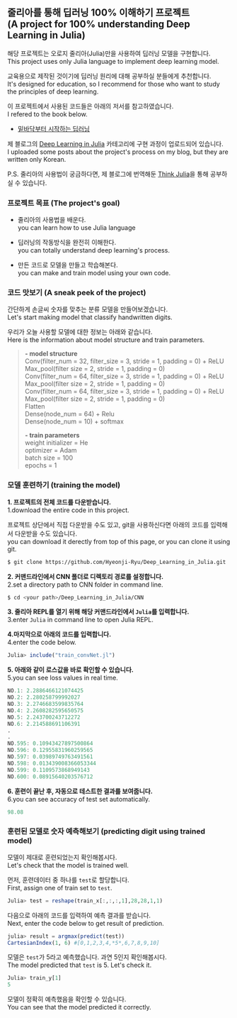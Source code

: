 ## 줄리아를 통해 딥러닝 100% 이해하기 프로젝트<br/>(A project for 100% understanding Deep Learning in Julia)

해당 프로젝트는 오로지 줄리아(Julia)만을 사용하여 딥러닝 모델을 구현합니다.  
This project uses only Julia language to implement deep learning model.

교육용으로 제작된 것이기에 딥러닝 원리에 대해 공부하실 분들에게 추천합니다.  
It's designed for education, so I recommend for those who want to study the principles of deep learning.

이 프로젝트에서 사용된 코드들은 아래의 저서를 참고하였습니다.  
I refered to the book below.

- [밑바닥부터 시작하는 딥러닝](https://www.hanbit.co.kr/store/books/look.php?p_code=B8475831198)

제 블로그의 [Deep Learning in Julia](https://hyeonji-ryu.github.io/categories/Deep-learning-in-Julia/) 카테고리에 구현 과정이 업로드되어 있습니다.  
I uploaded some posts about the project's process on my blog, but they are written only Korean.

P.S. 줄리아의 사용법이 궁금하다면, 제 블로그에 번역해둔 [Think Julia](https://hyeonji-ryu.github.io/categories/Think-Julia/)을 통해 공부하실 수 있습니다.

### 프로젝트 목표 (The project's goal)

- 줄리아의 사용법을 배운다.  
  you can learn how to use Julia language
  
- 딥러닝의 작동방식을 완전히 이해한다.  
  you can totally understand deep learning's process.
  
- 만든 코드로 모델을 만들고 학습해본다.  
  you can make and train model using your own code.

### 코드 맛보기 (A sneak peek of the project)

간단하게 손글씨 숫자를 맞추는 분류 모델을 만들어보겠습니다.   
Let's start making model that classify handwritten digits. 
 
우리가 오늘 사용할 모델에 대한 정보는 아래와 같습니다.  
Here is the information about model structure and train parameters.

>**- model structure**  
>Conv(filter_num = 32, filter_size = 3, stride = 1, padding = 0) + ReLU  
>Max_pool(filter size = 2, stride = 1, padding = 0)  
>Conv(filter_num = 64, filter_size = 3, stride = 1, padding = 0) + ReLU  
>Max_pool(filter size = 2, stride = 1, padding = 0)  
>Conv(filter_num = 64, filter_size = 3, stride = 1, padding = 0) + ReLU  
>Max_pool(filter size = 2, stride = 1, padding = 0)  
>Flatten  
>Dense(node_num = 64) + Relu  
>Dense(node_num = 10) + softmax 
>
>**- train parameters**  
>weight initializer = He   
>optimizer = Adam  
>batch size = 100  
>epochs = 1 

### 모델 훈련하기 (training the model)

**1. 프로젝트의 전체 코드를 다운받습니다.**  
1.download the entire code in this project. 

프로젝트 상단에서 직접 다운받을 수도 있고, git을 사용하신다면 아래의 코드를 입력해서 다운받을 수도 있습니다.  
you can download it derectly from top of this page, or you can clone it using git. 
```bash
$ git clone https://github.com/Hyeonji-Ryu/Deep_Learning_in_Julia.git
```
**2. 커맨드라인에서 CNN 폴더로 디렉토리 경로를 설정합니다.**  
2.set a directory path to CNN folder in command line.
```bash
$ cd <your path>/Deep_Learning_in_Julia/CNN
```
**3. 줄리아 REPL를 열기 위해 해당 커맨드라인에서 `Julia`를 입력합니다.**  
3.enter `Julia` in command line to open Julia REPL.

**4.마지막으로 아래의 코드를 입력합니다.**  
4.enter the code below.
```Julia
Julia> include("train_convNet.jl")
``` 
**5. 아래와 같이 로스값을 바로 확인할 수 있습니다.**  
5.you can see loss values in real time.
```Julia
NO.1: 2.2886466121074425
NO.2: 2.280258799992027
NO.3: 2.2746683599835764
NO.4: 2.2608282595650575
NO.5: 2.243700243712272
NO.6: 2.214588691106391
.
.
NO.595: 0.10943427897500864
NO.596: 0.12955831960259565
NO.597: 0.03989749763491561
NO.598: 0.013439008366053344
NO.599: 0.1109573868949143
NO.600: 0.08915640203576712
```
**6. 훈련이 끝난 후, 자동으로 테스트한 결과를 보여줍니다.**  
6.you can see accuracy of test set automatically.
```Julia
98.08
```

### 훈련된 모델로 숫자 예측해보기 (predicting digit using trained model)

모델이 제대로 훈련되었는지 확인해봅시다.  
Let's check that the model is trained well.

먼저, 훈련데이터 중 하나를 `test`로 할당합니다.  
First, assign one of train set to `test`.
```julia
Julia> test = reshape(train_x[:,:,:,1],28,28,1,1)
```
다음으로 아래의 코드를 입력하여 예측 결과를 받습니다.  
Next, enter the code below to get result of prediction.
```Julia
julia> result = argmax(predict(test))
CartesianIndex(1, 6) #[0,1,2,3,4,*5*,6,7,8,9,10]
```
모델은 `test`가 5라고 예측했습니다. 과연 5인지 확인해봅시다.  
The model predicted that `test` is 5. Let's check it.
```Julia
Julia> train_y[1]
5
```
모델이 정확히 예측했음을 확인할 수 있습니다.  
You can see that the model predicted it correctly.
